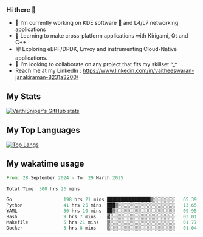 ### Hi there 👋

- 🔭 I’m currently working on KDE software 💓 and L4/L7 networking applications 
- 📖 Learning to make cross-platform applications with Kirigami, Qt and C++
- 🕸️ Exploring eBPF/DPDK, Envoy and instrumenting Cloud-Native applications. 
- 👯 I’m looking to collaborate on any project that fits my skillset ^_^
- Reach me at my LinkedIn : https://www.linkedin.com/in/vaitheeswaran-janakiraman-8231a3200/

## My Stats
[![VaithiSniper's GitHub stats](https://github-readme-stats.vercel.app/api?username=VaithiSniper&hide=stars&theme=radical)](https://github.com/anuraghazra/github-readme-stats)

## My Top Languages

[![Top Langs](https://github-readme-stats.vercel.app/api/top-langs/?username=VaithiSniper&layout=compact)](https://github.com/anuraghazra/github-readme-stats)

## My wakatime usage

<!--START_SECTION:waka-->

```rust
From: 28 September 2024 - To: 29 March 2025

Total Time: 300 hrs 26 mins

Go                   198 hrs 21 mins ████████████████▒░░░░░░░░   65.39 %
Python               41 hrs 25 mins  ███▒░░░░░░░░░░░░░░░░░░░░░   13.65 %
YAML                 30 hrs 10 mins  ██▒░░░░░░░░░░░░░░░░░░░░░░   09.95 %
Bash                 9 hrs 7 mins    ▓░░░░░░░░░░░░░░░░░░░░░░░░   03.01 %
Makefile             5 hrs 21 mins   ▒░░░░░░░░░░░░░░░░░░░░░░░░   01.77 %
Docker               3 hrs 8 mins    ▒░░░░░░░░░░░░░░░░░░░░░░░░   01.04 %
```

<!--END_SECTION:waka-->
